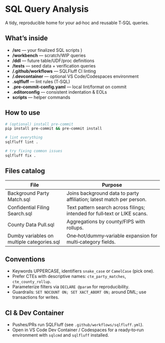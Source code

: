 # SQL Query Analysis

A tidy, reproducible home for your ad‑hoc and reusable T‑SQL queries.

## What’s inside
- **/src** — your finalized SQL scripts )
- **/workbench** — scratch/WIP queries
- **/ddl** — future table/UDF/proc definitions
- **/tests** — seed data + verification queries
- **/.github/workflows** — SQLFluff CI linting
- **/.devcontainer** — optional VS Code/Codespaces environment
- **.sqlfluff** — lint rules (T‑SQL)
- **.pre-commit-config.yaml** — local lint/format on commit
- **.editorconfig** — consistent indentation & EOLs
- **scripts** — helper commands

## How to use
```bash
# (optional) install pre-commit
pip install pre-commit && pre-commit install

# lint everything
sqlfluff lint .

# try fixing common issues
sqlfluff fix .
```

## Files catalog
| File | Purpose |
|---|---|
| Background Party Match.sql | Joins background data to party affiliation; latest match per person. |
| Confidential Filing Search.sql | Text pattern search across filings; intended for full‑text or LIKE scans. |
| County Data Pull.sql | Aggregations by county/FIPS with rollups. |
| Dumby variables on multiple categories.sql | One‑hot/dummy‑variable expansion for multi‑category fields. |

## Conventions
- Keywords UPPERCASE, identifiers `snake_case` or `CamelCase` (pick one).
- Prefer CTEs with descriptive names: `cte_party_matches`, `cte_county_rollup`.
- Parameterize filters via `DECLARE @param` for reproducibility.
- Guardrails: `SET NOCOUNT ON; SET XACT_ABORT ON;` around DML; use transactions for writes.

## CI & Dev Container
- Pushes/PRs run SQLFluff (see `.github/workflows/sqlfluff.yml`).
- Open in VS Code Dev Container / Codespaces for a ready‑to‑run environment with `sqlcmd` and `sqlfluff` installed.
